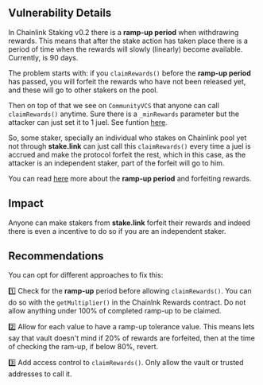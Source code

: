 ## Vulnerability Details

In Chainlink Staking v0.2 there is a **ramp-up period** when withdrawing rewards. This means that after the stake action has taken place there is a period of time when the rewards will slowly (linearly) become available. Currently, is 90 days.

The problem starts with: if you `claimRewards()` before the **ramp-up period** has passed, you will forfeit the rewards who have not been released yet, and these will go to other stakers on the pool.

Then on top of that we see on `CommunityVCS` that anyone can call `claimRewards()` anytime. Sure there is a `_minRewards` parameter but the attacker can just set it to 1 juel. See funtion [here](https://github.com/Cyfrin/2024-09-stakelink/blob/main/contracts/linkStaking/CommunityVCS.sol#L125).

So, some staker, specially an individual who stakes on Chainlink pool yet not through **stake.link** can just call this `claimRewards()` every time a juel is accrued and make the protocol forfeit the rest, which in this case, as the attacker is an independent staker, part of the forfeit will go to him.

You can read [here](https://blog.chain.link/chainlink-staking-v0-2-overview/#claimable_rewards_and_ramp-up_period) more about the **ramp-up period** and forfeiting rewards.

## Impact

Anyone can make stakers from **stake.link** forfeit their rewards and indeed there is even a incentive to do so if you are an independent staker.

## Recommendations

You can opt for different approaches to fix this:

1️⃣ Check for the **ramp-up** period before allowing `claimRewards()`. You can do so with the `getMultiplier()` in the Chainlnk Rewards contract. Do not allow anything under 100% of completed ramp-up to be claimed.

2️⃣ Allow for each value to have a ramp-up tolerance value. This means lets say that vault doesn't mind if 20% of rewards are forfeited, then at the time of checking the ram-up, if below 80%, revert.

3️⃣ Add access control to `claimRewards()`. Only allow the vault or trusted addresses to call it.
